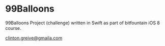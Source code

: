 99Balloons
==========
99Balloons Project (challenge) written in Swift as part of bitfountain iOS 8 course.

clinton.greive@gmaila.com
